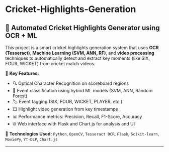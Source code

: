 # Cricket-Highlights-Generation


## 🏏 Automated Cricket Highlights Generator using OCR + ML

This project is a smart cricket highlights generation system that uses **OCR (Tesseract)**, **Machine Learning (SVM, ANN, RF)**, and **video processing** techniques to automatically detect and extract key moments (like SIX, FOUR, WICKET) from cricket match videos.

🚀 **Key Features:**

* 🔍 Optical Character Recognition on scoreboard regions
* 🧠 Event classification using hybrid ML models (SVM, ANN, Random Forest)
* 🏷️ Event tagging (SIX, FOUR, WICKET, PLAYER, etc.)
* 🎞️ Highlight video generation from key timestamps
* 📊 Performance metrics: Precision, Recall, F1-Score, Accuracy
* 🌐 Web interface with Flask and Chart.js for analysis and UI

🧪 **Technologies Used:**
`Python`, `OpenCV`, `Tesseract OCR`, `Flask`, `Scikit-learn`, `MoviePy`, `YT-DLP`, `Chart.js`

---

